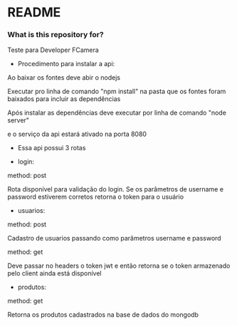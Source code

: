 # README #

### What is this repository for? ###

Teste para Developer FCamera

- Procedimento para instalar a api:

Ao baixar os fontes deve abir o nodejs 

Executar pro linha de comando "npm install" na pasta que os fontes foram baixados para incluir as dependências

Após instalar as dependências deve executar por linha de comando "node server"

e o serviço da api estará ativado na porta 8080

- Essa api possui 3 rotas

- login:

method: post

Rota disponível para validação do login. 
Se os parâmetros de username e password estiverem corretos retorna o token para o usuário

- usuarios:

method: post

Cadastro de usuarios passando como parâmetros username e password

method: get

Deve passar no headers o token jwt e então retorna se o token armazenado pelo client ainda está disponível

- produtos:

method: get

Retorna os produtos cadastrados na base de dados do mongodb
